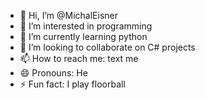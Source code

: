 - 👋 Hi, I’m @MichalEisner
- 👀 I’m interested in programming
- 🌱 I’m currently learning python
- 💞️ I’m looking to collaborate on C# projects
- 📫 How to reach me: text me
- 😄 Pronouns: He
- ⚡ Fun fact: I play floorball

<!---
MichalEisner/MichalEisner is a ✨ special ✨ repository because its `README.md` (this file) appears on your GitHub profile.
You can click the Preview link to take a look at your changes.
--->
